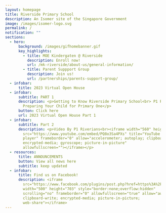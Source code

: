 ```yaml
---
layout: homepage
title: Riverside Primary School
description: An Isomer site of the Singapore Government
image: /images/isomer-logo.svg
permalink: /
notification: ""
sections:
  - hero:
      background: /images/gifhomebanner.gif
      key_highlights:
        - title: MOE Kindergaten @ Riverside
          description: Enroll now!
          url: /mk-riverside/about-us/general-information/
        - title: Parent Suppport Group
          description: Join us!
          url: /partnerships/parents-support-group/
  - infobar:
      title: 2023 Virtual Open House
  - infobar:
      subtitle: PART 1
      description: <p>Getting to Know Riverside Primary School<br> P1 Registration<br>
        Preparing Your Child for Primary One</p>
      button: Click here
      url: 2023 Virtual Open House Part 1
  - infobar:
      subtitle: Part 2
      description: <p>Video By P1 Riverians<br><iframe width="560" height="315"
        src="https://www.youtube.com/embed/PQ8o3Sa4PXs" title="YouTube video
        player" frameborder="0" allow="accelerometer; autoplay; clipboard-write;
        encrypted-media; gyroscope; picture-in-picture"
        allowfullscreen=""></iframe></p>
  - resources:
      title: ANNOUNCEMENTS
      button: View all news here
      subtitle: keep updated
  - infobar:
      title: Find us on Facebook!
      description: <iframe
        src="https://www.facebook.com/plugins/post.php?href=https%3A%2F%2Fwww.facebook.com%2FRiversidePrimarySchoolSingapore%2Fposts%2Fpfbid0xAmcyPFmy6nA6u44P6aEMnHUz3FZM5UU9oP4e85AjJGKYXG66EjnsWQnEiXV5DaTl&show_text=true&width=500"
        width="500" height="703" style="border:none;overflow:hidden"
        scrolling="no" frameborder="0" allowfullscreen="true" allow="autoplay;
        clipboard-write; encrypted-media; picture-in-picture;
        web-share"></iframe>
---
```

